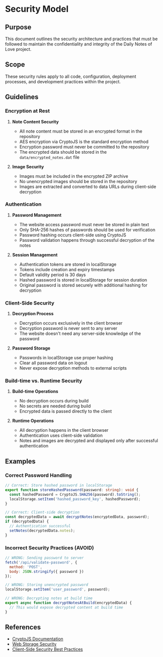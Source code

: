 # Security Model

## Purpose

This document outlines the security architecture and practices that must be followed to maintain the confidentiality and integrity of the Daily Notes of Love project.

## Scope

These security rules apply to all code, configuration, deployment processes, and development practices within the project.

## Guidelines

### Encryption at Rest

1. **Note Content Security**
   - All note content must be stored in an encrypted format in the repository
   - AES encryption via CryptoJS is the standard encryption method
   - Encryption password must never be committed to the repository
   - The encrypted data should be stored in the `data/encrypted_notes.dat` file

2. **Image Security**
   - Images must be included in the encrypted ZIP archive
   - No unencrypted images should be stored in the repository
   - Images are extracted and converted to data URLs during client-side decryption

### Authentication

1. **Password Management**
   - The website access password must never be stored in plain text
   - Only SHA-256 hashes of passwords should be used for verification
   - Password hashing occurs client-side using CryptoJS
   - Password validation happens through successful decryption of the notes

2. **Session Management**
   - Authentication tokens are stored in localStorage
   - Tokens include creation and expiry timestamps
   - Default validity period is 30 days
   - Hashed password is stored in localStorage for session duration
   - Original password is stored securely with additional hashing for decryption

### Client-Side Security

1. **Decryption Process**
   - Decryption occurs exclusively in the client browser
   - Decryption password is never sent to any server
   - The website doesn't need any server-side knowledge of the password

2. **Password Storage**
   - Passwords in localStorage use proper hashing
   - Clear all password data on logout
   - Never expose decryption methods to external scripts

### Build-time vs. Runtime Security

1. **Build-time Operations**
   - No decryption occurs during build
   - No secrets are needed during build
   - Encrypted data is passed directly to the client

2. **Runtime Operations**
   - All decryption happens in the client browser
   - Authentication uses client-side validation
   - Notes and images are decrypted and displayed only after successful authentication

## Examples

### Correct Password Handling

```typescript
// Correct: Store hashed password in localStorage
export function storeHashedPassword(password: string): void {
  const hashedPassword = CryptoJS.SHA256(password).toString();
  localStorage.setItem('hashed_password_key', hashedPassword);
}

// Correct: Client-side decryption
const decryptedData = await decryptNotes(encryptedData, password);
if (decryptedData) {
  // Authentication successful
  setNotes(decryptedData.notes);
}
```

### Incorrect Security Practices (AVOID)

```javascript
// WRONG: Sending password to server
fetch('/api/validate-password', {
  method: 'POST',
  body: JSON.stringify({ password })
});

// WRONG: Storing unencrypted password
localStorage.setItem('user_password', password);

// WRONG: Decrypting notes at build time
export async function decryptNotesAtBuild(encryptedData) {
  // This would expose decrypted content at build time
}
```

## References

- [CryptoJS Documentation](https://cryptojs.gitbook.io/docs/)
- [Web Storage Security](https://developer.mozilla.org/en-US/docs/Web/API/Web_Storage_API/Using_the_Web_Storage_API#security)
- [Client-Side Security Best Practices](https://cheatsheetseries.owasp.org/cheatsheets/DOM_based_XSS_Prevention_Cheat_Sheet.html) 